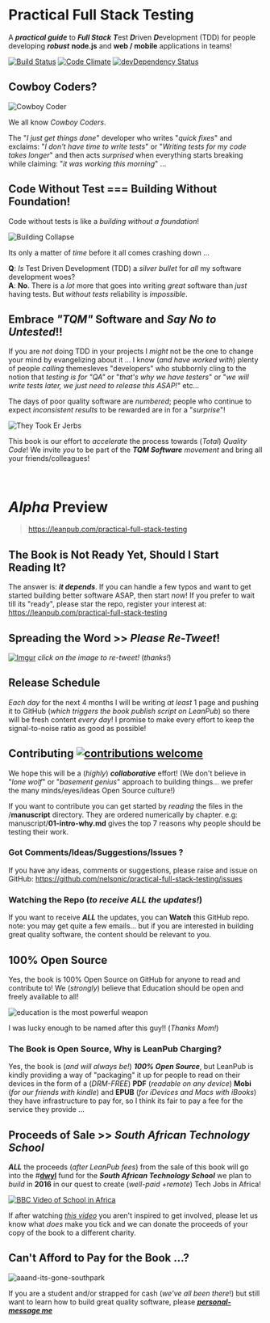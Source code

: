 # Practical Full Stack Testing

A ***practical guide*** to ***Full Stack*** ***T***est ***D***riven ***D***evelopment (TDD) for people developing ***robust*** **node.js** and **web / mobile** applications in teams!

[![Build Status](https://travis-ci.org/nelsonic/practical-full-stack-testing.png?branch=master)](https://travis-ci.org/nelsonic/practical-full-stack-testing) [![Code Climate](https://codeclimate.com/github/nelsonic/practical-full-stack-testing.png)](https://codeclimate.com/github/nelsonic/practical-full-stack-testing) [![devDependency Status](https://david-dm.org/nelsonic/practical-full-stack-testing/dev-status.svg)](https://david-dm.org/nelsonic/practical-full-stack-testing#info=devDependencies)


## Cowboy Coders?

![Cowboy Coder](https://raw.github.com/nelsonic/practical-full-stack-testing/master/manuscript/images/cowboy-coder.png "Cowboy Coder")

We all know *Cowboy Coders*.

The "*I just get things done*" developer who writes "*quick fixes*" and
exclaims: "*I don't have time to write tests*" or
"*Writing tests for my code takes longer*" and then acts *surprised* when
everything starts breaking while claiming: "*it was working this morning*" ...

## Code Without Test === Building Without Foundation!

Code without tests is like a *building without a foundation*!

![Building Collapse](https://raw.github.com/nelsonic/practical-full-stack-testing/master/manuscript/images/building-collapse-940x627.jpg "Building Collapse")

Its only a matter of *time* before it all comes crashing down ...

**Q**: *Is* Test Driven Development (TDD) a *silver bullet* for *all* my software development woes?  
**A**: **No**.
There is a *lot* more that goes into writing *great* software than
*just* having tests. But *without tests* reliability is *impossible*.

## Embrace *"TQM"* Software and *Say No to Untested*!!

If you are *not* doing TDD in your projects I *might* not be
the one to change your mind by evangelizing about it ... I know
(*and have worked with*) plenty of
people *calling* themesleves "developers" who stubbornly cling to the notion
that *testing is for "QA"* or "*that's why we have testers*" or "*we will write tests later, we just need to release this ASAP!*" etc...  

The days of poor quality software are *numbered*; people who continue to expect *inconsistent results* to be rewarded are in for a "*surprise*"!

![They Took Er Jerbs](https://raw.github.com/nelsonic/practical-full-stack-testing/master/manuscript/images/they-took-our-jerbs.jpg "They Took Er Jerbs")


This book is our effort to *accelerate* the process towards (*Total*) *Quality Code*! We invite *you* to be part of the ***TQM Software*** *movement* and bring all your friends/colleagues!

 <br />


# *Alpha* Preview

> https://leanpub.com/practical-full-stack-testing

## The Book is Not Ready Yet, Should I Start Reading It?

The answer is: ***it depends***.
If you can handle a few typos and want to get started building better software ASAP, then start *now*! If you prefer to wait till its "ready", please star the repo, register your interest at: https://leanpub.com/practical-full-stack-testing


## Spreading the Word >> *Please Re-Tweet*!

[![Imgur](https://raw.githubusercontent.com/nelsonic/practical-full-stack-testing/master/manuscript/images/pfst-initial-tweet-with-retweets.png)](https://twitter.com/nelsonic/status/607053734502375424) *click on the image to re-tweet!* (*thanks!*)



## Release Schedule

*Each day* for the next 4 months I will be writing *at least* 1 page and pushing it to GitHub (*which triggers the book publish script on LeanPub*) so there will be fresh content *every day*! I promise to make every effort to keep the signal-to-noise ratio as good as possible!

## Contributing [![contributions welcome](https://img.shields.io/badge/contributions-welcome-brightgreen.svg?style=flat)](https://github.com/dwyl/esta/issues)

We hope this will be a (*highly*) ***collaborative*** effort! (We don't believe in "*lone wolf*" or "*basement genius*" approach to building things... we prefer the many minds/eyes/ideas Open Source culture!)

If you want to contribute you can get started by *reading* the files in the
 /**manuscript** directory. They are ordered numerically by chapter. e.g:
 manuscript/**01-intro-why.md** gives the top 7 reasons why people should be
 testing their work.

### Got Comments/Ideas/Suggestions/Issues ?

If you have any ideas, comments or suggestions, please raise and issue on GitHub: https://github.com/nelsonic/practical-full-stack-testing/issues


### Watching the Repo (*to receive ALL the updates!*)

If you want to receive ***ALL*** the updates, you can **Watch** this GitHub repo. note: you may get quite a few emails... but if you are interested in building great quality software, the content should be relevant to you.

## 100% Open Source

Yes, the book is 100% Open Source on GitHub for anyone to read and contribute to! We (*strongly*) believe that Education should be open and freely available to all!

![education is the most powerful weapon](https://raw.githubusercontent.com/nelsonic/practical-full-stack-testing/master/manuscript/images/Nelson-Mandela-Education-is-the-most-powerful-weapon-you-can-use-to-change-the-world.png)

I was lucky enough to be named after this guy!! (*Thanks Mom!*)



### The Book is Open Source, Why is LeanPub Charging?

Yes, the book is (*and will always be!*) ***100% Open Source***, but LeanPub is kindly providing a way of "packaging" it up for people to read on their devices in the form of a (*DRM-FREE*) **PDF** (*readable on any device*) **Mobi** (*for our friends with kindle*) and **EPUB** (*for iDevices and Macs with iBooks*) they have infrastructure to pay for, so I think its fair to pay a fee for the service they provide ...


## Proceeds of Sale >> *South African Technology School*

***ALL*** the proceeds (*after LeanPub fees*) from the sale of this book will go into the #[**dwyl**](https://github.com/dwyl/) fund for the ***South African Technology School***
we plan to *build* in **2016** in our quest to create (*well-paid +remote*) Tech Jobs in Africa!

[![BBC Video of School in Africa](https://raw.githubusercontent.com/nelsonic/practical-full-stack-testing/master/manuscript/images/bbc-school-video-screenshot.png)](http://www.bbc.co.uk/education/clips/zjh4d2p "BBC Video of School in South Africa")

If after watching [*this video*](http://www.bbc.co.uk/education/clips/zjh4d2p) you aren't inspired to get involved,
please let us know what *does* make you tick and we can donate the proceeds of your copy of the book to a different charity.


## Can't Afford to Pay for the Book ...?

![aaand-its-gone-southpark](https://raw.githubusercontent.com/nelsonic/practical-full-stack-testing/master/manuscript/images/aaand-its-gone-southpark.jpg)

If you are a student and/or strapped for cash (*we've all been there*!) but still want to learn how to build great quality software, please [***personal-message me***](https://twitter.com/nelsonic)
